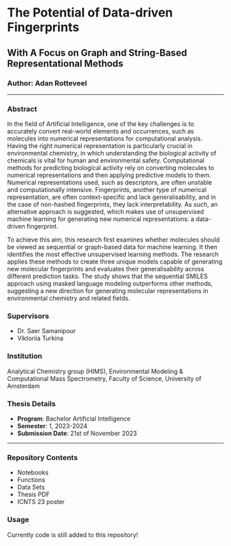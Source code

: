 # The Potential of Data-driven Fingerprints
## With A Focus on Graph and String-Based Representational Methods

### Author: Adan Rotteveel

---

### Abstract
In the field of Artificial Intelligence, one of the key challenges is to accurately convert real-world elements and occurrences, such as molecules into numerical representations for computational analysis. Having the right numerical representation is particularly crucial in environmental chemistry, in which understanding the biological activity of chemicals is vital for human and environmental safety. Computational methods for predicting biological activity rely on converting molecules to numerical representations and then applying predictive models to them. Numerical representations used, such as descriptors, are often unstable and computationally intensive. Fingerprints, another type of numerical representation, are often context-specific and lack generalisability, and in the case of non-hashed fingerprints, they lack interpretability. As such, an alternative approach is suggested, which makes use of unsupervised machine learning for generating new numerical representations: a data-driven fingerprint.

To achieve this aim, this research first examines whether molecules should be viewed as sequential or graph-based data for machine learning. It then identifies the most effective unsupervised learning methods. The research applies these methods to create three unique models capable of generating new molecular fingerprints and evaluates their generalisability across different prediction tasks. The study shows that the sequential SMILES approach using masked language modeling outperforms other methods, suggesting a new direction for generating molecular representations in environmental chemistry and related fields.

### Supervisors
- Dr. Saer Samanipour
- Viktoriia Turkina

### Institution
Analytical Chemistry group (HIMS), Environmental Modeling & Computational Mass Spectrometry, Faculty of Science, University of Amsterdam

### Thesis Details
- **Program**: Bachelor Artificial Intelligence
- **Semester**: 1, 2023-2024
- **Submission Date**: 21st of November 2023
---

### Repository Contents
- Notebooks
- Functions
- Data Sets 
- Thesis PDF
- ICNTS 23 poster

### Usage
Currently code is still added to this repository!

